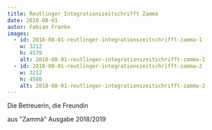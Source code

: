 ```yaml
---
title: Reutlinger Integrationszeitschrifft Zammà
date: 2018-08-01
autor: Fabian Franke
images:
  - id: 2018-08-01-reutlinger-integrationszeitschrifft-zamma-1
    w: 3212
    h: 4579
    alt: 2018-08-01-reutlinger-integrationszeitschrifft-zamma-1
  - id: 2018-08-01-reutlinger-integrationszeitschrifft-zamma-2
    w: 3212
    h: 4580
    alt: 2018-08-01-reutlinger-integrationszeitschrifft-zamma-2
---
```

Die Betreuerin, die Freundin
<!--mehr-->

aus "Zammà" Ausgabe 2018/2019

